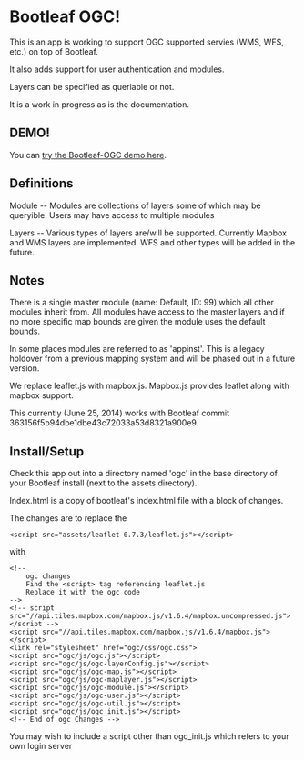 Bootleaf OGC!
============
This is an app is working to support OGC supported servies (WMS, WFS, etc.) on top of Bootleaf.

It also adds support for user authentication and modules.

Layers can be specified as queriable or not. 

It is a work in progress as is the documentation. 

DEMO!
-----
You can [try the Bootleaf-OGC demo here](http://flatrockgeo.github.io/bootleaf-ogc/ogc.html). 


Definitions
-----------
Module -- Modules are collections of layers some of which may be queryible. Users
may have access to multiple modules

Layers -- Various types of layers are/will be supported. Currently Mapbox and WMS layers
are implemented. WFS and other types will be added in the future. 


Notes
-----
There is a single master module (name: Default, ID: 99) which all other modules 
inherit from. All modules have access to the master layers and if no more
specific map bounds are given the module uses the default bounds. 

In some places modules are referred to as 'appinst'. This is a legacy holdover from a
previous mapping system and will be phased out in a future version.

We replace leaflet.js with mapbox.js. Mapbox.js provides leaflet along with mapbox support.

This currently (June 25, 2014) works with Bootleaf commit 363156f5b94dbe1dbe43c72033a53d8321a900e9. 


Install/Setup
-------------
Check this app out into a directory named 'ogc' in the base directory of your Bootleaf install (next to the assets directory).

Index.html is a copy of bootleaf's index.html file with a block of changes. 

The changes are to replace the 
    
    <script src="assets/leaflet-0.7.3/leaflet.js"></script>

with 


    <!-- 
        ogc changes 
        Find the <script> tag referencing leaflet.js
        Replace it with the ogc code
    -->
    <!-- script src="//api.tiles.mapbox.com/mapbox.js/v1.6.4/mapbox.uncompressed.js"></script -->
    <script src="//api.tiles.mapbox.com/mapbox.js/v1.6.4/mapbox.js"></script>
    <link rel="stylesheet" href="ogc/css/ogc.css">
    <script src="ogc/js/ogc.js"></script>
    <script src="ogc/js/ogc-layerConfig.js"></script>
    <script src="ogc/js/ogc-map.js"></script>
    <script src="ogc/js/ogc-maplayer.js"></script>
    <script src="ogc/js/ogc-module.js"></script>
    <script src="ogc/js/ogc-user.js"></script>
    <script src="ogc/js/ogc-util.js"></script>
    <script src="ogc/js/ogc_init.js"></script>
    <!-- End of ogc Changes -->


You may wish to include a script other than ogc_init.js which refers to your own login server
